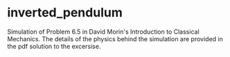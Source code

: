 # inverted_pendulum
Simulation of Problem 6.5 in David Morin's Introduction to Classical Mechanics. The details of the physics behind the simulation are provided in the pdf solution to the excersise.
